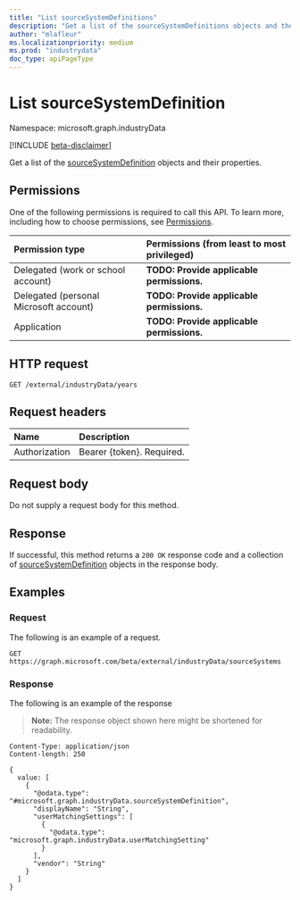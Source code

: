 ```yaml
---
title: "List sourceSystemDefinitions"
description: "Get a list of the sourceSystemDefinitions objects and their properties."
author: "mlafleur"
ms.localizationpriority: medium
ms.prod: "industrydata"
doc_type: apiPageType
---
```


# List sourceSystemDefinition

Namespace: microsoft.graph.industryData

[!INCLUDE [beta-disclaimer](../../includes/beta-disclaimer.md)]

Get a list of the [sourceSystemDefinition](../resources/industrydata-sourceSystemDefinition.md) objects and their properties.

## Permissions

One of the following permissions is required to call this API. To learn more, including how to choose permissions, see [Permissions](/graph/permissions-reference).

| Permission type                        | Permissions (from least to most privileged) |
| :------------------------------------- | :------------------------------------------ |
| Delegated (work or school account)     | **TODO: Provide applicable permissions.**   |
| Delegated (personal Microsoft account) | **TODO: Provide applicable permissions.**   |
| Application                            | **TODO: Provide applicable permissions.**   |

## HTTP request

<!-- {
  "blockType": "ignored"
}
-->

```http
GET /external/industryData/years
```

## Request headers

| Name          | Description               |
| :------------ | :------------------------ |
| Authorization | Bearer {token}. Required. |

## Request body

Do not supply a request body for this method.

## Response

If successful, this method returns a `200 OK` response code and a collection of [sourceSystemDefinition](../resources/industrydata-sourceSystemDefinition.md) objects in the response body.

## Examples

### Request

The following is an example of a request.

<!-- {
  "blockType": "request",
  "name": "list_sourceSystemDefinition"
}
-->

```http
GET https://graph.microsoft.com/beta/external/industryData/sourceSystems
```

### Response

The following is an example of the response

> **Note:** The response object shown here might be shortened for readability.

<!-- {
  "blockType": "response",
  "truncated": true,
  "@odata.type": "Collection(microsoft.graph.industryData.sourceSystemDefinition)"
}
-->

```http
Content-Type: application/json
Content-length: 250

{
  value: [
    {
      "@odata.type": "#microsoft.graph.industryData.sourceSystemDefinition",
      "displayName": "String",
      "userMatchingSettings": [
        {
          "@odata.type": "microsoft.graph.industryData.userMatchingSetting"
        }
      ],
      "vendor": "String"
    }
  ]
}
```
